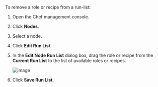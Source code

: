 To remove a role or recipe from a run-list:

1. Open the Chef management console.

2. Click **Nodes**.

3. Select a node.

4. Click **Edit Run List**.

5. In the **Edit Node Run List** dialog box, drag the role or recipe
   from the **Current Run List** to the list of available roles or
   recipes.

   ![image](/images/step_manage_webui_node_run_list_remove_role_or_recipe.png)

6. Click **Save Run List**.
